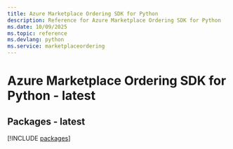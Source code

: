 ```yaml
---
title: Azure Marketplace Ordering SDK for Python
description: Reference for Azure Marketplace Ordering SDK for Python
ms.date: 10/09/2025
ms.topic: reference
ms.devlang: python
ms.service: marketplaceordering
---
```

# Azure Marketplace Ordering SDK for Python - latest
## Packages - latest
[!INCLUDE [packages](marketplace-ordering-index.md)]